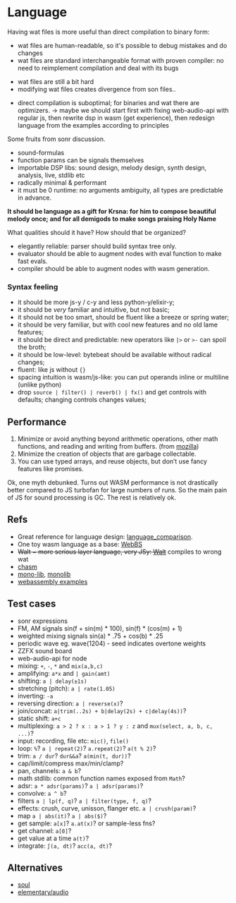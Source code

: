 # Language

Having wat files is more useful than direct compilation to binary form:

+ wat files are human-readable, so it's possible to debug mistakes and do changes
+ wat files are standard interchangeable format with proven compiler: no need to reimplement compilation and deal with its bugs
- wat files are still a bit hard
- modifying wat files creates divergence from son files..
+ direct compilation is suboptimal; for binaries and wat there are optimizers.
→ maybe we should start first with fixing web-audio-api with regular js, then rewrite dsp in wasm (get experience), then redesign language from the examples according to principles

Some fruits from sonr discussion.

* sound-formulas
* function params can be signals themselves
* importable DSP libs: sound design, melody design, synth design, analysis, live, stdlib etc
* radically minimal & performant
* it must be 0 runtime: no arguments ambiguity, all types are predictable in advance.

**It should be language as a gift for Krsna: for him to compose beautiful melody once; and for all demigods to make songs praising Holy Name**

What qualities should it have? How should that be organized?

- elegantly reliable: parser should build syntax tree only.
- evaluator should be able to augment nodes with eval function to make fast evals.
- compiler should be able to augment nodes with wasm generation.


### Syntax feeling

* it should be more js-y / c-y and less python-y/elixir-y;
* it should be _very_ familiar and intuitive, but not basic;
* it should not be too smart, should be fluent like a breeze or spring water;
* it should be very familiar, but with cool new features and no old lame features;
* it should be direct and predictable: new operators like `|>` or `>-` can spoil the broth;
* it should be low-level: bytebeat should be available without radical changes;
* fluent: like js without `{}`
* spacing intuition is wasm/js-like: you can put operands inline or multiline (unlike python)
* drop `source | filter() | reverb() | fx()` and get controls with defaults; changing controls changes values;

## Performance

1. Minimize or avoid anything beyond arithmetic operations, other math functions, and reading and writing from buffers. (from [mozilla](https://hacks.mozilla.org/2020/05/high-performance-web-audio-with-audioworklet-in-firefox/))
2. Minimize the creation of objects that are garbage collectable.
3. You can use typed arrays, and reuse objects, but don’t use fancy features like promises.

Ok, one myth debunked.
Turns out WASM performance is not drastically better compared to JS turbofan for large numbers of runs.
So the main pain of JS for sound processing is GC. The rest is relatively ok.

## Refs

* Great reference for language design: [language_comparison](https://en.wikipedia.org/wiki/Comparison_of_programming_languages).
* One toy wasm language as a base: [WebBS](https://github.com/j-s-n/WebBS)
* ~~Walt − more serious layer language, very JSy: [Walt](https://github.com/ballercat/walt)~~ compiles to wrong wat
* [chasm](https://github.com/ColinEberhardt/chasm/blob/master/src/emitter.ts)
* [mono-lib](https://github.com/stagas/mono/blob/main/src/lib.wat.ts), [monolib](https://github.com/stagas/monolib/blob/main/src/index.ts)
* [webassembly examples](https://openhome.cc/eGossip/WebAssembly/index.html)


## Test cases

* sonr expressions
* FM, AM signals sin(f + sin(m) * 100), sin(f) * (cos(m) + 1)
* weighted mixing signals sin(a) * .75 + cos(b) * .25
* periodic wave eg. wave(1204) - seed indicates overtone weights
* ZZFX sound board
* web-audio-api for node
* mixing: `+`, `-`, `*` and `mix(a,b,c)`
* amplifying: `a*x` and `| gain(amt)`
* shifting: `a | delay(±1s)`
* stretching (pitch): `a | rate(1.05)`
* inverting: `-a`
* reversing direction: `a | reverse(x)`?
* join/concat: `a|trim(..2s) + b|delay(2s) + c|delay(4s))`?
* static shift: `a+c`
* multiplexing: `a > 2 ? x : a > 1 ? y : z` and `mux(select, a, b, c, ...)`?
* input: recording, file etc: `mic()`, `file()`
* loop: `%`? `a | repeat(2)`? `a.repeat(2)`? `a(t % 2)`?
* trim: `a / dur`? `dur&&a`? `a(min(t, dur))`?
* cap/limit/compress max/min/clamp?
* pan, channels: `a & b`?
* math stdlib: common function names exposed from `Math`?
* adsr: `a * adsr(params)`? `a | adsr(params)`?
* convolve: `a ^ b`?
* filters `a | lp(f, q)`? `a | filter(type, f, q)`?
* effects: crush, curve, unisson, flanger etc.  `a | crush(param)`?
* map `a | abs(it)`? `a | abs($)`?
* get sample:  `a[x]`? `a.at(x)`? or sample-less fns?
* get channel: `a[0]`?
* get value at a time `a(t)`?
* integrate: `∫(a, dt)`? `acc(a, dt)`?

## Alternatives

* [soul](https://github.com/soul-lang/SOUL/blob/master/docs/SOUL_Language.md)
* [elementary/audio](https://www.elementary.audio/docs/guides/Making_Sound)

